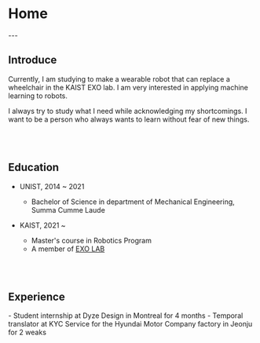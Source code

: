 <head>
<style>
mark { 
  background-color: white;
  color: rgb(51, 87, 128);
}
</style>
</head>

<h1> Home </h1>
---

<br>
<h2>Introduce</h2>
Currently, I am studying to make a wearable robot that can replace a wheelchair in the KAIST EXO lab. I am very interested in applying machine learning to robots.

I always try to study what I need while acknowledging my shortcomings. I want to be a person who always wants to learn without fear of new things.

<br>
<br>

<h2>Education</h2>

* UNIST, 2014 ~ 2021
  * Bachelor of Science in department of Mechanical Engineering, Summa Cumme Laude

* KAIST, 2021 ~
  * Master's course in Robotics Program
  * A member of [EXO LAB](http://robotics.kaist.ac.kr)


<br>
<br>

<h2>Experience</h2>
- Student internship at Dyze Design in Montreal for 4 months
- Temporal translator at KYC Service for the Hyundai Motor Company factory in Jeonju for 2 weaks

<!-- <p style="font-size:11px">Page template forked from <a href="https://github.com/evanca/quick-portfolio">evanca</a></p> -->
<!-- Remove above link if you don't want to attibute -->
